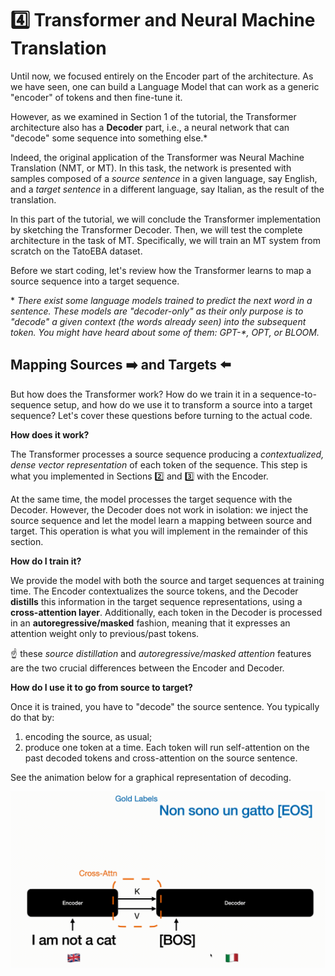 # 4️⃣ Transformer and Neural Machine Translation 

Until now, we focused entirely on the Encoder part of the architecture. As we have seen, one can build a Language Model that can work as a generic "encoder" of tokens and then fine-tune it.

However, as we examined in Section 1 of the tutorial, the Transformer architecture also has a **Decoder** part, i.e., a neural network that can "decode" some sequence into something else.\*

Indeed, the original application of the Transformer was Neural Machine Translation (NMT, or MT). In this task, the network is presented with samples composed of a *source sentence* in a given language, say English, and a *target sentence* in a different language, say Italian, as the result of the translation.

In this part of the tutorial, we will conclude the Transformer implementation by sketching the Transformer Decoder. Then, we will test the complete architecture in the task of MT. Specifically, we will train an MT system from scratch on the TatoEBA dataset. 

Before we start coding, let's review how the Transformer learns to map a source sequence into a target sequence.


\* *There exist some language models trained to predict the next word in a sentence. These models are "decoder-only" as their only purpose is to "decode" a given context (the words already seen) into the subsequent token. You might have heard about some of them: GPT-\*, OPT, or BLOOM.*

## Mapping Sources ➡️ and Targets ⬅️

But how does the Transformer work? How do we train it in a sequence-to-sequence setup, and how do we use it to transform a source into a target sequence? Let's cover these questions before turning to the actual code.

**How does it work?**

The Transformer processes a source sequence producing a *contextualized, dense vector representation* of each token of the sequence. This step is what you implemented in Sections 2️⃣ and 3️⃣ with the Encoder.

At the same time, the model processes the target sequence with the Decoder. However, the Decoder does not work in isolation: we inject the source sequence and let the model learn a mapping between source and target. This operation is what you will implement in the remainder of this section.

**How do I train it?**

We provide the model with both the source and target sequences at training time. The Encoder contextualizes the source tokens, and the Decoder **distills** this information in the target sequence representations, using a **cross-attention layer**. Additionally, each token in the Decoder is processed in an **autoregressive/masked** fashion, meaning that it expresses an attention weight only to previous/past tokens.

☝️ these *source distillation* and *autoregressive/masked attention* features are the two crucial differences between the Encoder and Decoder.


**How do I use it to go from source to target?**

Once it is trained, you have to "decode" the source sentence. You typically do that by:
1. encoding the source, as usual;
2. produce one token at a time. Each token will run self-attention on the past decoded tokens and cross-attention on the source sentence.

See the animation below for a graphical representation of decoding.

![mt_example](https://github.com/g8a9/graphics/blob/main/mt_example.gif?raw=true)
